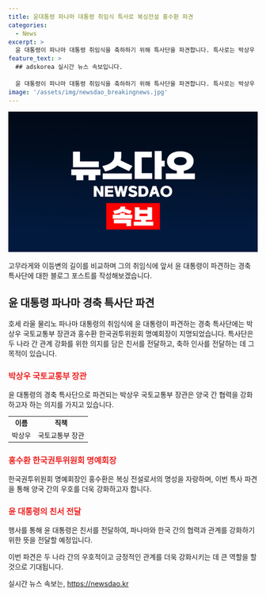 ```yaml
---
title: 윤대통령 파나마 대통령 취임식 특사로 복싱전설 홍수환 파견
categories:
  - News
excerpt: >
  윤 대통령이 파나마 대통령 취임식을 축하하기 위해 특사단을 파견합니다. 특사로는 박상우 국토교통부 장관과 홍수환 한국권투위원회 명예회장이 지명됐는데, 홍 명예회장은 복싱 전설로 유명합니다. 특사단은 양국 관계 강화를 위한 협력 의지를 담은 친서를 전달할 예정이며, 이는 양국 간 유대감을 높일 수 있을 것으로 기대됩니다. #윤석열_대통령 #파나마 #특사단
feature_text: >
  ## adskorea 실시간 뉴스 속보입니다.

  윤 대통령이 파나마 대통령 취임식을 축하하기 위해 특사단을 파견합니다. 특사로는 박상우 국토교통부 장관과 홍수환 한국권투위원회 명예회장이 지명됐는데, 홍 명예회장은 복싱 전설로 유명합니다. 특사단은 양국 관계 강화를 위한 협력 의지를 담은 친서를 전달할 예정이며, 이는 양국 간 유대감을 높일 수 있을 것으로 기대됩니다. #윤석열_대통령 #파나마 #특사단
image: '/assets/img/newsdao_breakingnews.jpg'
---
```


<p><img src="/assets/img/newsdao_breakingnews.jpg" alt="adskorea 속보" /></p>

<p>고무라게와 이등변의 길이를 비교하며 그의 취임식에 앞서 윤 대통령이 파견하는 경축 특사단에 대한 블로그 포스트를 작성해보겠습니다.</p>

<h2 data-ke-size="size26">윤 대통령 파나마 경축 특사단 파견</h2>

<p>호세 라울 물리노 파나마 대통령의 취임식에 윤 대통령이 파견하는 경축 특사단에는 박상우 국토교통부 장관과 홍수환 한국권투위원회 명예회장이 지명되었습니다. 특사단은 두 나라 간 관계 강화를 위한 의지를 담은 친서를 전달하고, 축하 인사를 전달하는 데 그 목적이 있습니다.</p>

<h3><b><span style="color: #ee2323;">박상우 국토교통부 장관</span></b></h3>

<p>윤 대통령의 경축 특사단으로 파견되는 박상우 국토교통부 장관은 양국 간 협력을 강화하고자 하는 의지를 가지고 있습니다.</p>

<table>
  <tr>
    <td style="text-align: center; height: 17px;"><b>이름</b></td>
    <td style="text-align: center; height: 17px;"><b>직책</b></td>
  </tr>
  <tr>
    <td style="text-align: center; height: 17px;">박상우</td>
    <td style="text-align: center; height: 17px;">국토교통부 장관</td>
  </tr>
</table>

<h3><b><span style="color: #ee2323;">홍수환 한국권투위원회 명예회장</span></b></h3>

<p>한국권투위원회 명예회장인 홍수환은 복싱 전설로서의 명성을 자랑하며, 이번 특사 파견을 통해 양국 간의 우호를 더욱 강화하고자 합니다.</p>

<h3><b><span style="color: #ee2323;">윤 대통령의 친서 전달</span></b></h3>

<p>행사를 통해 윤 대통령은 친서를 전달하여, 파나마와 한국 간의 협력과 관계를 강화하기 위한 뜻을 전달할 예정입니다.</p>

<p>이번 파견은 두 나라 간의 우호적이고 긍정적인 관계를 더욱 강화시키는 데 큰 역할을 할 것으로 기대됩니다.</p>
실시간 뉴스 속보는, <a href="https://newsdao.kr" rel="dofollow">https://newsdao.kr</a>


